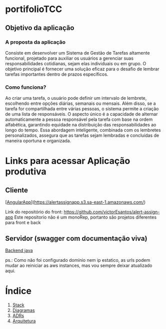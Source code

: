 # portifolioTCC

## Objetivo da aplicação
### A proposta da aplicação 
Consiste em desenvolver um Sistema de Gestão de Tarefas altamente funcional, projetado para auxiliar os usuários a gerenciar suas responsabilidades cotidianas, sejam elas individuais ou em grupo. O objetivo principal é fornecer uma solução eficaz para o desafio de lembrar tarefas importantes dentro de prazos específicos.

### Como funciona?
Ao criar uma tarefa, o usuário pode definir um intervalo de lembrete, escolhendo entre opções diárias, semanais ou mensais. Além disso, se a tarefa for compartilhada entre várias pessoas, o sistema permite a criação de uma lista de responsáveis. O aspecto único é a capacidade de alternar automaticamente a pessoa responsável pela tarefa com base na ordem alfabética, garantindo equidade na distribuição das responsabilidades ao longo do tempo. Essa abordagem inteligente, combinada com os lembretes personalizados, assegura que as tarefas sejam lembradas e concluídas de maneira oportuna e organizada.

# Links para acessar Aplicação produtiva

## Cliente
[[AngularApp]([Stack.md](https://alertassignapp.s3.sa-east-1.amazonaws.com/))](https://alertassignapp.s3.sa-east-1.amazonaws.com/)

Link do repositório do front: https://github.com/victorEsantos/alert-assign-app
Este repositorio não é um monoRep, portanto são projetos diferentes para front e back

## Servidor (swagger com documentação viva)
[Backend java](http://3.88.29.212:8080/swagger-ui/index.html)

ps.: Como não foi configurado domínio nem ip estatico, as urls podem mudar ao reiniciar as aws instances, mas vou sempre deixar atualizado aqui.
# Índice
1. [Stack](Stack.md)
2. [Diagramas](DIAGRAMAS.md)
3. [ADRs](ADR000.md)
3. [Arquitetura](ARQUITETURA.md)
